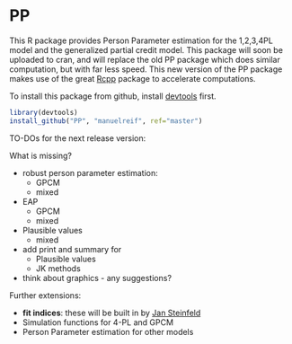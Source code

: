 PP
==

This R package provides Person Parameter estimation for the 1,2,3,4PL model and the generalized partial credit model. This package will soon be uploaded to cran, and will replace the old PP package which does similar computation, but with far less speed. This new version of the PP package makes use of the great [Rcpp](https://github.com/RcppCore/Rcpp) package to accelerate computations.


To install this package from github, install [devtools](https://github.com/hadley/devtools) first.

```R
library(devtools)
install_github("PP", "manuelreif", ref="master")
```


TO-DOs for the next release version:

What is missing?

* robust person parameter estimation:
    * GPCM
    * mixed
* EAP
    * GPCM
    * mixed
* Plausible values
    * mixed
* add print and summary for
    * Plausible values
    * JK methods
* think about graphics - any suggestions?



Further extensions:

* **fit indices**: these will be built in by [Jan Steinfeld](https://github.com/jansteinfeld)
* Simulation functions for 4-PL and GPCM
* Person Parameter estimation for other models

